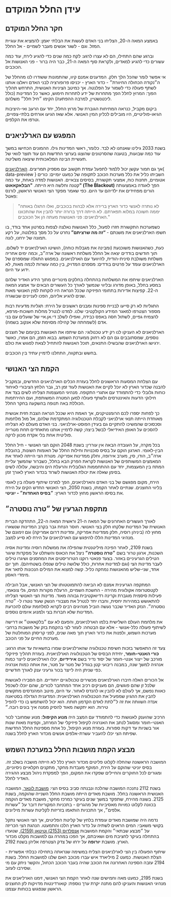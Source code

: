 
# עידן החלל המוקדם

## חקר החלל המוקדם

באמצע המאה ה-20, הצליחו בני האדם לעשות את הבלתי יאמן: להמציא את עוגיית המזל. וגם - לשגר אנשים מעבר לשמיים - אל החלל.

וברגע שהם התחילו, הם לא עצרו לרגע: לקח כמה שנים כדי להגיע לירח, עוד כמה עשורים כדי להגיע למאדים, ולקראת סוף המאה ה-21,
כבר היה ברור - פני האנושות אל הכוכבים.

אי אפשר לומר שהכל הלך חלק. המדענים אמנם קיוו, שהתמונות ששודרו לנו מהחלל של ה״נקודה הכחולה החיוורת״ - כדור הארץ -
יכניסו פרופורציה לבני האדם ויאלצו אותנו לשתף פעולה כדי לשמור על הפלנטה. אך כמיטב הציניות האנושית, התרחש תהליך
הפוך: המרוץ לחלל הפך מתחרות של ידע לתחרות חימוש, כאשר כל המדינות (כולל ליכטנשטיין, למרבה ההפתעה) הקימו ״חיל חלל״ משלהם.

ביקום מקביל, כנראה המתיחות הגוברת של מרוץ החלל, יחד עם הרעב ואי-היציבות הגיאו-פוליטיים, היו מובילים לכליון המין האנושי. אלא
שאז הגיעו אורחים בלתי-צפויים, וטרפו את הקלפים.

## המפגש עם הארלניאנים

בשנת 2033 גילינו שאנחנו לא לבד. כלומר, ראשי המדינות גילו. ההמונים הכחישו במשך עוד כמה שבועות, בטענה שהסרטונים שהוצגו
בערוצי החדשות הם עוד תוצר לוואי של תעשיית הבינה המלאכותית שיצאה משליטה.

אך גם חמור עקשן יכול ללמוד לתפעל עמדת תקשוב עם מספיק תמריצים.
[הארלניאנים](../פלגים/05-independent-entities.md#האסיפה-הארלניאנית){ data-preview } השביתו כליל את כלל מערכות הכוכב לתקופה
של כמעט יומיים: כורים אטומיים, תחנות כוח, אמצעי תקשורת, בסיסים צבאיים. האנושות למדה באחת, עד כמה קטנה וחלשה היא הייתה.
**"הבלאקאאוט" (The Blackout)** הפך לאגדה באמצעותה הורים מפחידים את ילדיהם עד היום. כפי שאמר מפקד הצי האנושי הראשון,
לורנס פאטל:

> "לא נותרה לאנשי כדור הארץ ברירה אלא לבהות בכוכבים, ואלו התגלו באותה יממה חשוכה במלוא תפארתם. לא הייתה דרך ברורה
> יותר להבין את שהתכוונו הארלניאנים: פני האנושות מעתה הן אל הכוכבים."

כשמערכות התקשורת חזרו לפעול, כלל האנושות נאלצה לצפות בסרטון אחד בודד, בו חשפו הארלניאנים את משנתם - **“זה מה שרציתם”**
נחרט על כל מסך בפלנטה, על רקע תמונה של ירחנו, לונה.

כעת, כשהאנושות משוכנעת (ומבינה את מגבלות כוחה), הושיטו הארלניאנים יד לשלום. תוך חודשים בודדים יצאה אל החלל משלחת ראשונה
של ארה״ב, וכמה ימים אחריה משלחת משולבת סינית-הודית, להיוועד עם הארלניאנים. במפגש התגלה שמספרם של הארלניאנים עומד על
פרטים בודדים: מספרם המדויק, בין כמה עשרות לכמה מאות, לא ידוע עד היום.

הארלניאנים שיתפו את המשלחות בהתחלה בחלקים מינוריים מתוך הידע האדיר שלהם במסע בחלל, באופן מדורג ובליווי שנמשך לאורך כל
העשורים הבאים עד אמצע המאה ה-22. קפיצות אדירות בתחומי הפיזיקה שככל הנראה היו לוקחות למין האנושי מאות שנים להגיע
אליהם, הפכו לעניינים שבשגרה.

התגליות לא רק סייעו לבניית ספינות ומבנים ראשונים על הירח: תגליות מדעיות רבות מספור הצטרפו למאגר המידע הקולקטיבי שלנו. למדנו
לנטרל מחלות חשוכות-מרפא, להצמיח גפיים, לשתול חסה באפס כבידה, ואפילו לשלב די.אן.איי של שועלים עם בני אדם (לשמחתה של
קהילה מסוימת שלא אנקוב בשמה).

הארלניאנים לא העניקו לנו רק ידע טכנולוגי: הם שיתפו את האנושות בקיומם של חוצנים נוספים, שמסתובבים גם הם לא רחוק ממערכת
השמש. בבוא הזמן, הם אמרו, כאשר ירגישו הארלניאנים שהבשילו התנאים, תוכל האנושות להתחיל לצאת לפגוש את כולם.

בחשש ובתקווה, התחלנו לדמיין עתיד בין הכוכבים.

## הקמת הצי האנושי

עם הצלחת המסעות הראשונים לחלל בעזרת הכלים הארלניאנים החדשים, ובמקביל להבנה שכדור הארץ לא יוכל לקיים את האנושות
לעוד זמן רב, גבר הלחץ הציבורי לאיחוד כוחות גלובלי כדי להתמודד עם אתגרי התקופה. מנהיגי המעצמות הצליחו לשים בצד את חילוקי הדעות
והאינטרסים ולשתף פעולה למען המטרה המשותפת, ועם ההירתמות הכוללת באה תנופה בהשקעה בחקר החלל.

כך לפחות יספרו לכם הרומנטיקנים, אך האמת היא שככל הנראה הצבת חזית אנושית מאוחדת הייתה תנאי ארלניאני לקבלת הטכנולוגיה
המתקדמת שלהם, אל מול מלחמות וסכסוכים שהמשיכו להתקיים גם בעידן הפוסט-ארלניאני. בני האדם מעולם לא הצליחו להסכים על האופן
האידיאלי לבשל ביצה; קשה לדמיין אותנו מתאחדים תחת מטרייה פוליטית אחת בלי אקדח מכוון לרקה.

בכל מקרה, על העובדה הבאה אין עוררין: בשנת 2048 הוקם הצי האנושי - חיל החלל הבין-לאומי. הארגון הוקם על בסיס סוכנויות וחילות החלל
של האומות השונות, בהובלת ארה״ב, הודו, סין, מערב אירופה, וחלק ממדינות אפריקה. מטרת הצי הייתה לאחד את המאמצים המשותפים של
האנושות לקראת הפרק הבא בחלל, כשברור שהמשך עליית המתח בין המעצמות, יחד עם ההתחממות הגלובלית והרעלת הים והיבשה, עלולה
לשים בסימן שאלה את יכולת האנושות לשרוד בכדור הארץ לאורך זמן.

הירח, מקום מפגשם של בני האדם והארלניאנים, הפך למרכז שיתוף פעולה בין לאומי בליווי החוצנים. שנתיים לאחר הקמתו, בשנת 2050,
הצי האנושי החדש הקים על הירח את בסיסו הראשון מחוץ לכדור הארץ: **״בסיס האחדות״ - יוניטי**.

## מתקפת הגרעין של ״טרה נוסטרה״

לאורך העשורים האחרונים של המאה ה-21 וראשית המאה ה-22, התהדקה הברית האנושית של המדינות שלקחו חלק בצי האנושי. חוסר
הנחת גבר בקרב המדינות שנשארו מחוץ לה (ביניהן רוסיה, חלק ממדינות אפריקה, ומדינות דרום אמריקה) וגם זימונם של מנהיגי
המדינות הללו להיפגש עם הארלניאנים על הירח לא סייע למצב.

בשנת 2109, לאחר הפיכה מיליטנטית שהפילה את ממשלות רוסיה ומדינות אסיה השכנות, ארגון טרור בשם **״טרה נוסטרה״** ניצל את
הכאוס והשתלט על מפקדות שיגור הטילים הגרעיניים באזור. בצעד פנאטי רוקנו הטרוריסטים את המחסנים ושיגרו טילים לעבר מדינות
הצי (וגם למדינות אחרות, כולל שלושה טילים שנפלו בשטחיהם). תוך יום אחד, שני-שליש מהאנושות נמחקה כליל. קשה למצוא את
המילים הנכונות לתאר את מימדי האסון.

המתקפה הגרעינית אמנם לא הביאה להתמוטטותו של הצי האנושי, אבל הובילה לקטסטרופה אקולוגית מהירה - החשכת השמיים,
הרעלת מקורות המים, גלי צונאמי, פעילות סיסמית מוגברת וקרינה רדיואקטיבית גבוהה מאוד. מדינות הצי האנושי הצליחו להתאושש
במהירות יחסית, וחברו יחד לנטרל את מצבורי הנשק שעוד נוטרו ל- ״טרה נוסטרה״. הנזק האדיר שכבר נעשה הוביל מנהיגים רבים לקרוא
למלחמת עולם להכרעת המדינות שלא חברות בצי ולמנוע איומים נוספים.

את מלחמת העולם השלישית בלמו הארלניאנים, והפעם לא עם ״בלקאאוט״ או דרישה לשיתוף פעולה כלל-אנושי - אלא עם הבטחה:
לעזור לצי בהקמת בזק של מושבות ברחבי מערכות השמש, ולפנות את כדור הארץ תוך מאה שנים, לפני קריסתן המוחלטת של מערכות
החיים על פני הכוכב.

צעד זה התאפשר בזכות חשיפת טכנולוגיה שהארלניאנים שמרו בחשאיות עד אותו הרגע: **כורי האנטי-חומר**, יחידת הבסיס של
הטכנולוגיה הארלניאנית. בעזרת תהליך פיזיקלי מורכב של ייצור אנטי-חומר של יסוד נדיר בשם **אירידיום**, יכלו הארלניאנים לייצר
כמות אנרגיה למשך שנה, במבנה ריבועי קטן בגודל של מטר על מטר, את אותה כמות אנרגיה כפי שניתן היה לייצר בכור גרעיני ענק
לאורך חודשיים.

אל הכורים האלה חיברו הארלניאנים מכשירים טכנולוגיים ייחודיים. הם הסבירו לאנושות שלכל זן שהם פוגשים, הם מעניקים רכיב אחד
המתחבר לכורים, שהם יוכלו לשכפל כאוות נפשם, אך לעולם לא להבין או להנדס לאחור. עד היום, מיטב המהנדסים מתקשים להבין את
ההגיון שמפעיל את הטכנולוגיה הארלניאנית: המדענית הגדולה בסטיאנה אנדה השוותה את זה ל״לתת לאדם הקדמון תותח. הוא יכול
להשתמש בו כדי להפיל טירות. הוא יתקשה מאוד להסיק ממנה איך בונים רובה.״

הרכיב שהוענק לאנושות כדי להתמודד עם המצב היה **מנוע הקיפול:** מנוע שמחובר לכור האנטי-חומר ומסוגל לנתב את האנרגיה לקיפול
פיזיקלי של המרחב, וקפיצת מאות שנות אור בשניות עד דקות ספורות. בעזרת מנוע הקיפול, כל אחת מספינות החלל החדשות שפיתח
הצי יכלו להעביר עשרת-אלפים אנשים מכדור הארץ לחלל בשנה.

## מבצע הקמת מושבות החלל במערכת השמש

המושבה הראשונה שהחלה לקלוט פליטים מכדור הארץ כלל לא הייתה מושבה בשלב זה. בסיס יוניטי שהוקם על הירח, המוקף מעבדות
מחקר, מתקנים חקלאיים ניסיוניים, ומגורים לכל החוקרים והחיילים שפקדו את המקום, הפך למפקדת ניהול מבצע ההגירה האדיר לחלל.

בשנת 2112 נחנכה המושבה שהלכה ונבנתה סביב בסיס הצי: [מושבת לונאר](../מושבות%20הצי/08-former-colonies.md#_1),⁠⁠⁠⁠⁠⁠⁠ המושבה
האנושית הראשונה בחלל. מושבת מאדים הייתה מושבת החלל השנייה שהוקמה, בשנת 2125. בשונה מהירח, שתפקד במשך שנים בעיקר כמרכז
מחקר, מושבת מאדים הוקמה בכוונה לקלוט כמויות מאסיביות של מהגרים - בתכניות המקוריות דובר על ״עשרות אלפים״, אך התכניות
הותאמו בזריזות לקליטת עשרות מיליונים.

נדמה היה שמושבת מאדים עומדת בלחץ של קליטת הפליטים, אך הצי האנושי נתקל בקושי משאבי: המים הראוים לשתיה על כדור הארץ הלכו
והתמעטו. הנהגת הצי הכריזה על ״מבצע שבתאי״ והקמת המושבות [אנסלדוס (2153) וטיטאן (2159)](../מושבות%20הצי/03-saturn-moons.md),
שנועדו בהתחלה בעיקר לחציבת מים ושאיבתם, אך הפכו במהרה גם למושבות מקלט מכדור הארץ. מושבת **יורופה** על ירחו של צדק הצטרפה
אליהן בשנת 2192.

שיתוף הפעולה בין הצי לארלניאנים הצליח במשימה שנראתה בתחילה כבלתי אפשרית - הצלת האנושות. כמעט 2 מיליארד איש עברו מכוכב
האם שלנו למושבות החלל. בשנת 2194 עזבה הספינה האחרונה את הכוכב שהיה בעבר הכוכב הכחול, והקשר ניתק עם מי שסירבו לעזוב.

בשנת 2195, כמעט מאה וחמישים שנה לאחר הקמת הצי האנושי, זימנו הארליאנים את מנהיגי האנושות והעניקו להם מתנה יקרת ערך נוספת:
קואורדינטות מדויקות לזן החוצנים הראשון שנפגוש בכוחות עצמנו.
